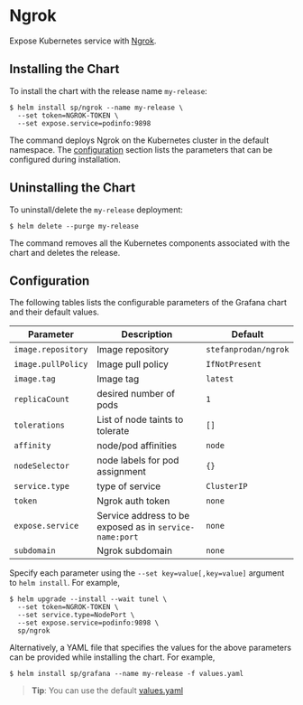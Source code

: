 # Ngrok

Expose Kubernetes service with [Ngrok](https://ngrok.com).

## Installing the Chart

To install the chart with the release name `my-release`:

```console
$ helm install sp/ngrok --name my-release \
  --set token=NGROK-TOKEN \
  --set expose.service=podinfo:9898
```

The command deploys Ngrok on the Kubernetes cluster in the default namespace.
The [configuration](#configuration) section lists the parameters that can be configured during installation.

## Uninstalling the Chart

To uninstall/delete the `my-release` deployment:

```console
$ helm delete --purge my-release
```

The command removes all the Kubernetes components associated with the chart and deletes the release.

## Configuration

The following tables lists the configurable parameters of the Grafana chart and their default values.

Parameter | Description | Default
--- | --- | ---
`image.repository` | Image repository | `stefanprodan/ngrok`
`image.pullPolicy` | Image pull policy | `IfNotPresent`
`image.tag` | Image tag | `latest`
`replicaCount` | desired number of pods | `1`
`tolerations` | List of node taints to tolerate | `[]`
`affinity` | node/pod affinities | `node`
`nodeSelector` | node labels for pod assignment | `{}`
`service.type` | type of service | `ClusterIP`
`token` | Ngrok auth token | `none`
`expose.service` | Service address to be exposed as in `service-name:port` | `none`
`subdomain` | Ngrok subdomain | `none`

Specify each parameter using the `--set key=value[,key=value]` argument to `helm install`. For example,

```console
$ helm upgrade --install --wait tunel \
  --set token=NGROK-TOKEN \
  --set service.type=NodePort \
  --set expose.service=podinfo:9898 \
  sp/ngrok
```

Alternatively, a YAML file that specifies the values for the above parameters can be provided while installing the chart. For example,

```console
$ helm install sp/grafana --name my-release -f values.yaml
```

> **Tip**: You can use the default [values.yaml](values.yaml)
```

